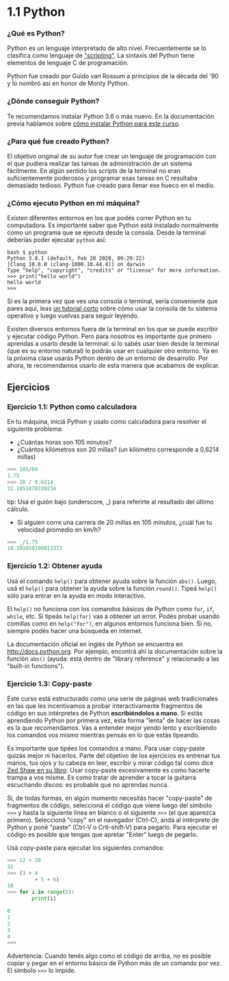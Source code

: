 # 1.1 Python

### ¿Qué es Python?

Python es un lenguaje interpretado de alto nivel. Frecuentemente se lo clasifica como lenguaje de ["scripting"](https://es.wikipedia.org/wiki/Script). La sintaxis del Python tiene elementos de lenguaje C de programación.

Python fue creado por Guido van Rossum a principios de la década del '90 y lo nombró así en honor de  Monty Python.

### ¿Dónde conseguir Python?

Te recomendamos instalar Python 3.6 o más nuevo. En la documentación previa  hablamos sobre [cómo instalar Python para este curso](../Instalacion.md).

### ¿Para qué fue creado Python?

El objetivo original de su autor fue crear un lenguaje de programación con el que pudiera realizar las tareas de administración de un sistema fácilmente. En algún sentido los scripts de la terminal no eran suficientemente poderosos y programar esas tareas en C resultaba demasiado tedioso. Python fue creado para llenar ese hueco en el medio.

### ¿Cómo ejecuto Python en mi máquina?

Existen diferentes entornos en los que podés correr Python en tu computadora. Es importante saber que Python está instalado normalmente como un programa que se ejecuta desde la consola. Desde la terminal deberías poder ejecutar `python` así:

```
bash $ python
Python 3.8.1 (default, Feb 20 2020, 09:29:22)
[Clang 10.0.0 (clang-1000.10.44.4)] on darwin
Type "help", "copyright", "credits" or "license" for more information.
>>> print("hello world")
hello world
>>>
```

Si es la primera vez que ves una consola o terminal, sería conveniente que pares aquí, leas [un tutorial corto](https://tutorial.djangogirls.org/es/intro_to_command_line/) sobre cómo usar la consola de tu sistema operativo y luego vuelvas para seguir leyendo.

Existen diversos entornos fuera de la terminal en los que se puede escribir y ejecutar código Python. Pero para nosotros es importante que primero aprendas a usarlo desde la terminal: si lo sabés usar bien desde la terminal (que es su entorno natural) lo podrás usar en cualquier otro entorno. Ya en la próxima clase usarás Python dentro de un entorno de desarrollo. Por ahora, te recomendamos usarlo de esta manera que  acabamos de explicar.

## Ejercicios

### Ejercicio 1.1: Python como  calculadora
En tu máquina, iniciá Python y usalo como calculadora para resolver el siguiente problema:

* ¿Cuántas horas son 105 minutos?
* ¿Cuántos kilómetros son 20 millas? (un kilómetro corresponde a 0,6214 millas)



```python
>>> 105/60
1.75
>>> 20 / 0.6214
32.1853878339234
```

tip: Usá el guión bajo (underscore, \_) para referirte al resultado del último cálculo.

* Si alguien corre una carrera de 20 millas en 105 minutos, ¿cuál fue tu velocidad promedio en km/h?

```python
>>> _/1.75
18.391650190813372
```

### Ejercicio 1.2: Obtener ayuda
Usá el comando `help()` para obtener ayuda sobre la función  `abs()`. Luego, usá el `help()` para obtener la ayuda sobre la función `round()`. Tipeá `help()` sólo para entrar en la ayuda en modo  interactivo.

El `help()` no funciona con los comandos básicos de Python como `for`, `if`, `while`, etc. Si tipeás `help(for)` vas a obtener un error. Podés probar usando comillas como en  `help("for")`, en algunos entornos funciona bien. Si no, siempre podés hacer una búsqueda en internet.

La documentación oficial en inglés de Python se encuentra en <http://docs.python.org>. Por ejemplo, encontrá ahí la documentación sobre la función `abs()` (ayuda: está dentro de "library reference" y relacionado a las "built-in functions").

### Ejercicio 1.3: Copy-paste
Este curso está estructurado como una serie de páginas web tradicionales en las que les incentivamos a probar interactivamente fragmentos de código en sus intérpretes de Python **escribiéndolos a mano**. Si estás aprendiendo Python por primera vez, esta forma "lenta" de hacer las cosas es la que recomendamos. Vas a entender mejor yendo lento y escribiendo los comandos vos mismo mientras pensás en lo que estás tipeando.

Es importante que tipées los comandos a mano. Para usar copy-paste quizás mejor ni hacerlos. Parte del objetivo de los ejercicios es entrenar tus manos, tus ojos y tu cabeza en leer, escribir y mirar código tal como dice [Zed Shaw en su libro](https://learntocodetogether.com/learn-python-the-hard-way-free-ebook-download/). Usar copy-paste excesivamente es como hacerte trampa a vos misme. Es como tratar de aprender a tocar la guitarra escuchando discos: es probable que no aprendas nunca.

Si, de todas formas, en algún momento necesitás hacer "copy-paste" de fragmentos de código, seleccioná el código que viene luego del símbolo `>>>` y hasta la siguiente linea en blanco o el siguiente `>>>` (el que aparezca primero). Seleccioná "copy" en el navegador (Ctrl-C), andá al intérprete de Python y poné "paste" (Ctrl-V o Crtl-shift-V) para pegarlo. Para ejecutar el código es posible que tengas que apretar "Enter" luego de pegarlo.

Usá copy-paste para ejecutar los siguientes comandos:

```python
>>> 12 + 20
32
>>> (3 + 4
         + 5 + 6)
18
>>> for i in range(5):
        print(i)

0
1
2
3
4
>>>
```

Advertencia: Cuando tenés algo como el código de arriba, no es posible copiar y pegar en el entorno básico de Python más de un comando por vez. El símbolo `>>>` lo impide.



